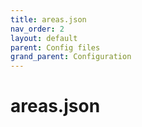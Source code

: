 ```yaml
---
title: areas.json
nav_order: 2
layout: default
parent: Config files
grand_parent: Configuration
---
```


# areas.json